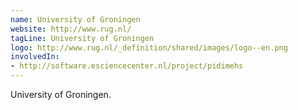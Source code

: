 ```yaml
---
name: University of Groningen
website: http://www.rug.nl/
tagLine: University of Groningen
logo: http://www.rug.nl/_definition/shared/images/logo--en.png
involvedIn:
- http://software.esciencecenter.nl/project/pidimehs
---
```

University of Groningen.